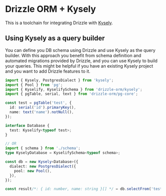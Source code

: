 # Drizzle ORM + Kysely

This is a toolchain for integrating Drizzle with [Kysely](https://kysely-org.github.io/kysely/).

## Using Kysely as a query builder

You can define you DB schema using Drizzle and use Kysely as the query builder. With this approach you benefit from schema definition and automated migrations provided by Drizzle, and you can use Kysely to build your queries. This might be helpful if you have an existing Kysely project and you want to add Drizzle features to it.

```ts
import { Kysely, PostgresDialect } from 'kysely';
import { Pool } from 'pg';
import { Kyselify, KyselifySchema } from 'drizzle-orm/kysely';
import { pgTable, serial, text } from 'drizzle-orm/pg-core';

const test = pgTable('test', {
  id: serial('id').primaryKey(),
  name: text('name').notNull(),
});

interface Database {
  test: Kyselify<typeof test>;
}

// OR
import { schema } from './schema';
type KyselyDatabase = KyselifySchema<typeof schema>;

const db = new Kysely<Database>({
  dialect: new PostgresDialect({
    pool: new Pool(),
  }),
});

const result/*: { id: number, name: string }[] */ = db.selectFrom('test').selectAll().execute();
```

